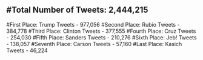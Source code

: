 #Total Number of Tweets: 2,444,215 
---
#First Place: Trump Tweets - 977,056
#Second Place: Rubio Tweets - 384,778
#Third Place: Clinton Tweets - 377,555
#Fourth Place: Cruz Tweets - 254,030
#Fifth Place: Sanders Tweets - 210,276
#Sixth Place: Jeb! Tweets - 138,057
#Seventh Place: Carson Tweets - 57,160
#Last Place: Kasich Tweets - 46,224
